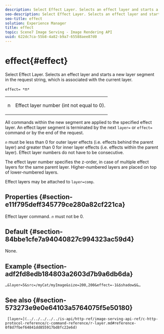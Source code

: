 ```yaml
---
description: Select Effect Layer. Selects an effect layer and starts a new layer segment in the request string, which is associated with the current layer.
seo-description: Select Effect Layer. Selects an effect layer and starts a new layer segment in the request string, which is associated with the current layer.
seo-title: effect
solution: Experience Manager
title: effect
topic: Scene7 Image Serving - Image Rendering API
uuid: 622dc7ca-55b8-4a82-b9a7-65588aee87d0
---
```


# effect{#effect}

Select Effect Layer. Selects an effect layer and starts a new layer segment in the request string, which is associated with the current layer.

 `effect= *`n`*`

<table id="simpletable_C48DABF486604D2B9F3CBC1CD01AC76D"> 
 <tr class="strow"> 
  <td class="stentry"> <p><span class="codeph"> <span class="varname"> n</span></span> </p> </td> 
  <td class="stentry"> <p>Effect layer number (int not equal to 0). </p></td> 
 </tr> 
</table>

All commands within the new segment are applied to the specified effect layer. An effect layer segment is terminated by the next `layer=` or `effect=` command or by the end of the request.

*`n`* must be less than 0 for outer layer effects (i.e. effects behind the parent layer) and greater than 0 for inner layer effects (i.e. effects within the parent layer). Effect layer numbers do not have to be consecutive.

The effect layer number specifies the z-order, in case of multiple effect layers for the same parent layer. Higher-numbered layers are placed on top of lower-numbered layers.

Effect layers may be attached to `layer=comp`.

## Properties {#section-e11f795deff345779ce280a82cf221ca}

Effect layer command. *`n`* must not be 0.

## Default {#section-84bbe1cfe7a94040827c994323ac59d4}

None.

## Example {#section-adf2fd8edb184803a2603d7b9a6db6da}

`…&layer=5&src=/myCat/myImage&size=200,200&effect=-1&$shadow$&…`

## See also {#section-573273e9e0e64103a5764075f5e50180}

` [layer=](../../../../../is-api/http-ref/image-serving-api-ref/c-http-protocol-reference/c-command-reference/r-layer.md#reference-0f8d7fbef64841dd855917bd8fc22e6d)` 
